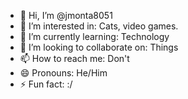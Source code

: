 - 👋 Hi, I’m @jmonta8051
- 👀 I’m interested in: Cats, video games.
- 🌱 I’m currently learning: Technology
- 💞️ I’m looking to collaborate on: Things
- 📫 How to reach me: Don't
- 😄 Pronouns: He/Him
- ⚡ Fun fact: :/

<!---
jmonta8051/jmonta8051 is a ✨ special ✨ repository because its `README.md` (this file) appears on your GitHub profile.
You can click the Preview link to take a look at your changes.
--->
